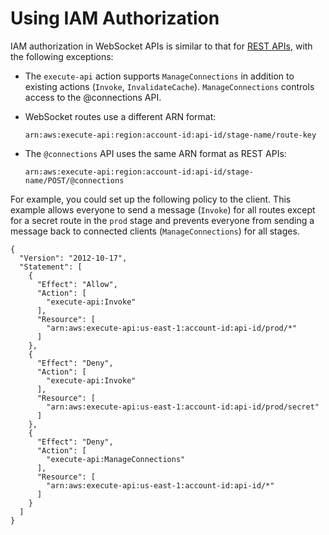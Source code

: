 # Using IAM Authorization<a name="apigateway-websocket-control-access-iam"></a>

IAM authorization in WebSocket APIs is similar to that for [REST APIs](api-gateway-control-access-using-iam-policies-to-invoke-api.md), with the following exceptions:
+ The `execute-api` action supports `ManageConnections` in addition to existing actions \(`Invoke`, `InvalidateCache`\)\. `ManageConnections` controls access to the @connections API\.
+ WebSocket routes use a different ARN format:

  ```
  arn:aws:execute-api:region:account-id:api-id/stage-name/route-key
  ```
+ The `@connections` API uses the same ARN format as REST APIs:

  ```
  arn:aws:execute-api:region:account-id:api-id/stage-name/POST/@connections
  ```

For example, you could set up the following policy to the client\. This example allows everyone to send a message \(`Invoke`\) for all routes except for a secret route in the `prod` stage and prevents everyone from sending a message back to connected clients \(`ManageConnections`\) for all stages\.

```
{
  "Version": "2012-10-17",
  "Statement": [
    {
      "Effect": "Allow",
      "Action": [
        "execute-api:Invoke"           
      ],
      "Resource": [
        "arn:aws:execute-api:us-east-1:account-id:api-id/prod/*"
      ]
    },
    {
      "Effect": "Deny",
      "Action": [
        "execute-api:Invoke"           
      ],
      "Resource": [
        "arn:aws:execute-api:us-east-1:account-id:api-id/prod/secret"
      ]
    },
    {
      "Effect": "Deny",
      "Action": [
        "execute-api:ManageConnections"           
      ],
      "Resource": [
        "arn:aws:execute-api:us-east-1:account-id:api-id/*"
      ]
    }
  ]
}
```
